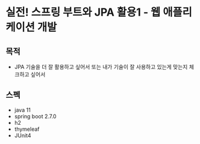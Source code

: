 # 실전! 스프링 부트와 JPA 활용1 - 웹 애플리케이션 개발
## 목적
- JPA 기술을 더 잘 활용하고 싶어서 또는 내가 기술이 잘 사용하고 있는게 맞는지 체크하고 싶어서

## 스펙
- java 11
- spring boot 2.7.0
- h2
- thymeleaf
- JUnit4
